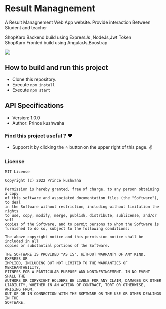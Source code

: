 # Result Managnement 
A Result Managnement Web App website. Provide interaction Between Student and teacher


ShopKaro Backend build using  ExpressJs ,NodeJs,Jwt Token
<br>
ShopKaro Fronted build using AngularJs,Boostrap
<br>

![](github_assets/banner.png)

## How to build and run this project
* Clone this repository.
* Execute `npm install`
* Execute `npm start`

## API Specifications

- Version: 1.0.0
- Author: Prince kushwaha

### Find this project useful ? :heart:
* Support it by clicking the :star: button on the upper right of this page. :v:

### License
```
MIT License

Copyright (c) 2022 Prince kushwaha

Permission is hereby granted, free of charge, to any person obtaining a copy
of this software and associated documentation files (the "Software"), to deal
in the Software without restriction, including without limitation the rights
to use, copy, modify, merge, publish, distribute, sublicense, and/or sell
copies of the Software, and to permit persons to whom the Software is
furnished to do so, subject to the following conditions:

The above copyright notice and this permission notice shall be included in all
copies or substantial portions of the Software.

THE SOFTWARE IS PROVIDED "AS IS", WITHOUT WARRANTY OF ANY KIND, EXPRESS OR
IMPLIED, INCLUDING BUT NOT LIMITED TO THE WARRANTIES OF MERCHANTABILITY,
FITNESS FOR A PARTICULAR PURPOSE AND NONINFRINGEMENT. IN NO EVENT SHALL THE
AUTHORS OR COPYRIGHT HOLDERS BE LIABLE FOR ANY CLAIM, DAMAGES OR OTHER
LIABILITY, WHETHER IN AN ACTION OF CONTRACT, TORT OR OTHERWISE, ARISING FROM,
OUT OF OR IN CONNECTION WITH THE SOFTWARE OR THE USE OR OTHER DEALINGS IN THE
SOFTWARE.
```
